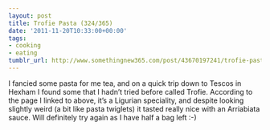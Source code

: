 ```yaml
---
layout: post
title: Trofie Pasta (324/365)
date: '2011-11-20T10:33:00+00:00'
tags:
- cooking
- eating
tumblr_url: http://www.somethingnew365.com/post/43670197241/trofie-pasta-324365
---
```

I fancied some pasta for me tea, and on a quick trip down to Tescos in Hexham I found some that I hadn’t tried before called Trofie.
According to the page I linked to above, it’s a Ligurian speciality, and despite looking slightly weird (a bit like pasta twiglets) it tasted really nice with an Arriabiata sauce. Will definitely try again as I have half a bag left :-)
